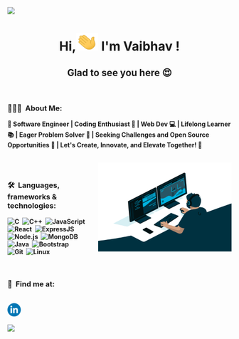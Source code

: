 ![](https://raw.githubusercontent.com/halfrost/halfrost/master/icons/header_.png)

<h1 align="center"><strong>Hi,<img src="wave.gif" alt="hi"  width=50 height=40 />  I'm Vaibhav ! <strong/></h1>
<h2 align="center">Glad to see you here 😍</h2>
<br>

### 👨🏻‍💻 &nbsp;About Me:

🚀 Software Engineer | Coding Enthusiast 🌟 | Web Dev 💻 | Lifelong Learner 📚 | Eager Problem Solver 🚀 | Seeking Challenges and Open Source Opportunities 🌟 | Let's Create, Innovate, and Elevate Together! 🚀

<br/>
<img align="right" alt="GIF" src="pics/code.gif?raw=true" width="300" height="200" />

<br />

### 🛠 &nbsp;Languages, frameworks & technologies:

![C](https://img.shields.io/badge/-C-05122A?style=flat&logo=C&logoColor=A8B9CC)&nbsp;
![C++](https://img.shields.io/badge/-C++-05122A?style=flat&logo=C%2B%2B&logoColor=00599C)&nbsp;
![JavaScript](https://img.shields.io/badge/-JavaScript-05122A?style=flat&logo=javascript)&nbsp;
![React](https://img.shields.io/badge/-React-05122A?style=flat&logo=react)&nbsp;
![ExpressJS](https://img.shields.io/badge/-Express-05122A?style=flat&logo=express)&nbsp;
![Node.js](https://img.shields.io/badge/-Node.js-05122A?style=flat&logo=node.js)&nbsp;
![MongoDB](https://img.shields.io/badge/-MongoDB-05122A?style=flat&logo=mongodb)&nbsp;
![Java](https://img.shields.io/badge/-Java-05122A?style=flat&logo=java&logoColor=FFFF00)&nbsp;
![Bootstrap](https://img.shields.io/badge/-Bootstrap-05122A?style=flat&logo=bootstrap&logoColor=563D7C)\
![Git](https://img.shields.io/badge/-Git-05122A?style=flat&logo=git)&nbsp;
![Linux](https://img.shields.io/badge/-Linux-05122A?style=flat&logo=linux)&nbsp;

<br />

### 🤝 &nbsp;Find me at:
<br/>
<a href="https://www.linkedin.com/in/truevaibhav/" target="_blank">
  <img align="left" alt="Vaibhav | LinkedIN" width="30px" src="icons/linkedin.svg" />
</a>

<br />
<br/>

<!---
### 📈 Stats
<br/>
<br />

<p align="center"> <img src="https://github-readme-stats.vercel.app/api?username=Vaibhav-afk&count_private=true&theme=radical&show_icons=true" alt="Vaibhav-afk" />
-->



![](https://raw.githubusercontent.com/Subhampreet/Subhampreet/master/media/footer.png)
